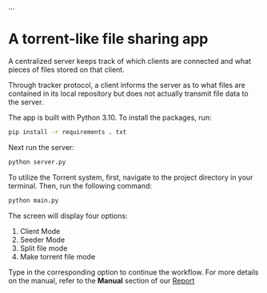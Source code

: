 
...
# A torrent-like file sharing app
A centralized server keeps track of which clients are connected and what pieces of files stored on that client. 

Through tracker protocol, a client informs the server as to what files are contained in its local repository but does not actually transmit file data to the server.

The app is built with Python 3.10. To install the packages, run:
```bash
pip install -r requirements . txt
```
Next run the server: 
```bash
python server.py
```
To utilize the Torrent system, first, navigate to the project directory in your terminal. Then, run the following command: 
```bash
python main.py
```
The screen will display four options: 
1. Client Mode
2. Seeder Mode
3. Split file mode
4. Make torrent file mode

Type in the corresponding option to continue the workflow. For more details on the manual, refer to the **Manual** section of our [Report](https://drive.google.com/file/d/1h4DL5IqhcN2Emrm99tXd2CkrZIf3-cqc/view?usp=sharing)
